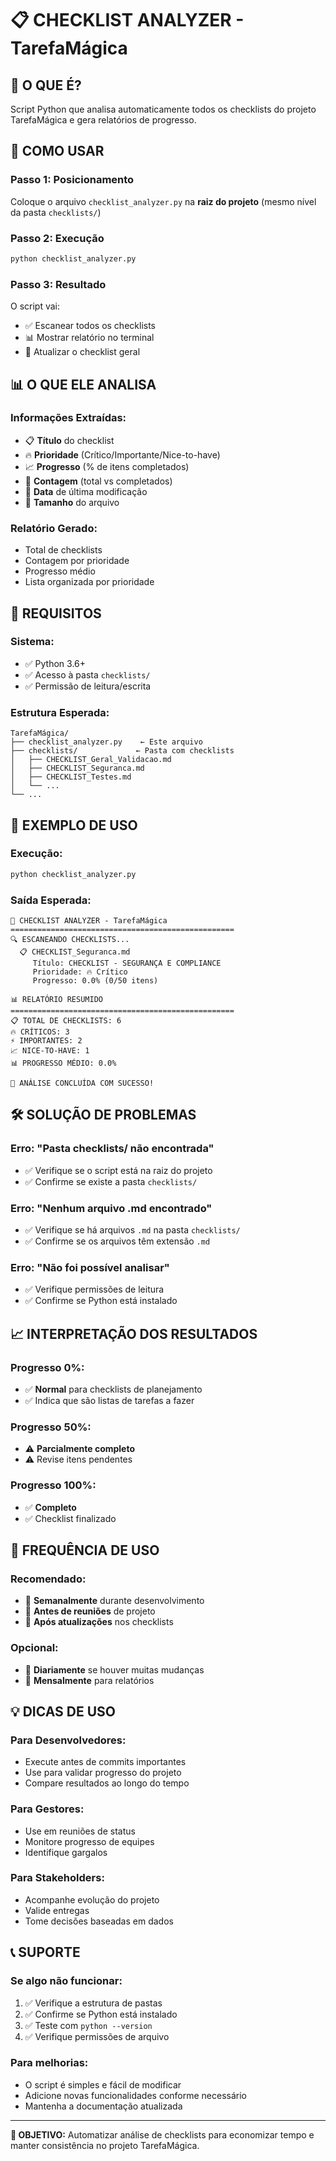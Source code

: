 # 📋 CHECKLIST ANALYZER - TarefaMágica

## 🎯 **O QUE É?**
Script Python que analisa automaticamente todos os checklists do projeto TarefaMágica e gera relatórios de progresso.

## 🚀 **COMO USAR**

### **Passo 1: Posicionamento**
Coloque o arquivo `checklist_analyzer.py` na **raiz do projeto** (mesmo nível da pasta `checklists/`)

### **Passo 2: Execução**
```bash
python checklist_analyzer.py
```

### **Passo 3: Resultado**
O script vai:
- ✅ Escanear todos os checklists
- 📊 Mostrar relatório no terminal
- 🔄 Atualizar o checklist geral

## 📊 **O QUE ELE ANALISA**

### **Informações Extraídas:**
- 📋 **Título** do checklist
- 🔥 **Prioridade** (Crítico/Importante/Nice-to-have)
- 📈 **Progresso** (% de itens completados)
- 📝 **Contagem** (total vs completados)
- 📅 **Data** de última modificação
- 💾 **Tamanho** do arquivo

### **Relatório Gerado:**
- Total de checklists
- Contagem por prioridade
- Progresso médio
- Lista organizada por prioridade

## 🔧 **REQUISITOS**

### **Sistema:**
- ✅ Python 3.6+
- ✅ Acesso à pasta `checklists/`
- ✅ Permissão de leitura/escrita

### **Estrutura Esperada:**
```
TarefaMágica/
├── checklist_analyzer.py    ← Este arquivo
├── checklists/             ← Pasta com checklists
│   ├── CHECKLIST_Geral_Validacao.md
│   ├── CHECKLIST_Seguranca.md
│   ├── CHECKLIST_Testes.md
│   └── ...
└── ...
```

## 📝 **EXEMPLO DE USO**

### **Execução:**
```bash
python checklist_analyzer.py
```

### **Saída Esperada:**
```
🎯 CHECKLIST ANALYZER - TarefaMágica
==================================================
🔍 ESCANEANDO CHECKLISTS...
  📋 CHECKLIST_Seguranca.md
     Título: CHECKLIST - SEGURANÇA E COMPLIANCE
     Prioridade: 🔥 Crítico
     Progresso: 0.0% (0/50 itens)

📊 RELATÓRIO RESUMIDO
==================================================
📋 TOTAL DE CHECKLISTS: 6
🔥 CRÍTICOS: 3
⚡ IMPORTANTES: 2
📈 NICE-TO-HAVE: 1
📊 PROGRESSO MÉDIO: 0.0%

🎉 ANÁLISE CONCLUÍDA COM SUCESSO!
```

## 🛠️ **SOLUÇÃO DE PROBLEMAS**

### **Erro: "Pasta checklists/ não encontrada"**
- ✅ Verifique se o script está na raiz do projeto
- ✅ Confirme se existe a pasta `checklists/`

### **Erro: "Nenhum arquivo .md encontrado"**
- ✅ Verifique se há arquivos `.md` na pasta `checklists/`
- ✅ Confirme se os arquivos têm extensão `.md`

### **Erro: "Não foi possível analisar"**
- ✅ Verifique permissões de leitura
- ✅ Confirme se Python está instalado

## 📈 **INTERPRETAÇÃO DOS RESULTADOS**

### **Progresso 0%:**
- ✅ **Normal** para checklists de planejamento
- ✅ Indica que são listas de tarefas a fazer

### **Progresso 50%:**
- ⚠️ **Parcialmente completo**
- ⚠️ Revise itens pendentes

### **Progresso 100%:**
- ✅ **Completo**
- ✅ Checklist finalizado

## 🔄 **FREQUÊNCIA DE USO**

### **Recomendado:**
- 📅 **Semanalmente** durante desenvolvimento
- 📅 **Antes de reuniões** de projeto
- 📅 **Após atualizações** nos checklists

### **Opcional:**
- 📅 **Diariamente** se houver muitas mudanças
- 📅 **Mensalmente** para relatórios

## 💡 **DICAS DE USO**

### **Para Desenvolvedores:**
- Execute antes de commits importantes
- Use para validar progresso do projeto
- Compare resultados ao longo do tempo

### **Para Gestores:**
- Use em reuniões de status
- Monitore progresso de equipes
- Identifique gargalos

### **Para Stakeholders:**
- Acompanhe evolução do projeto
- Valide entregas
- Tome decisões baseadas em dados

## 📞 **SUPORTE**

### **Se algo não funcionar:**
1. ✅ Verifique a estrutura de pastas
2. ✅ Confirme se Python está instalado
3. ✅ Teste com `python --version`
4. ✅ Verifique permissões de arquivo

### **Para melhorias:**
- O script é simples e fácil de modificar
- Adicione novas funcionalidades conforme necessário
- Mantenha a documentação atualizada

---

**🎯 OBJETIVO:** Automatizar análise de checklists para economizar tempo e manter consistência no projeto TarefaMágica. 